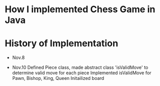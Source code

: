 # How I implemented Chess Game in Java

# History of Implementation
- Nov.8

- Nov.10
Defined Piece class, made abstract class 'isValidMove' to determine valid move for each piece
Implemented isValidMove for Pawn, Bishop, King, Queen
Initailized board
